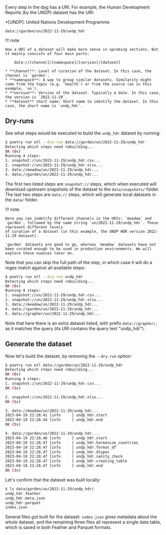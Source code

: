 Every step in the dag has a URI. For example, the Human Development Reports (by the UNDP) dataset has the URI:

*[UNDP]: United Nations Development Programme

```
data://garden/un/2022-11-29/undp_hdr
```

!!! note

    How a URI of a dataset will make more sense in upcoming sections. But it mainly consists of four main parts:

        data://[channel]/[namespace]/[version]/[dataset]

    * **channel**: Level of curation of the dataset. In this case, the channel is `garden`.
    * **namespace**: A way to group similar datasets. Similarity might come from the topic (e.g. `health`) or from the source (as in this example, `un`).
    * **version**: Version of the dataset. Typically a date. In this case, the version is `2022-11-29`.
    * **dataset** short name: Short name to identify the dataset. In this case, the short name is `undp_hdr`.

## Dry-runs

See what steps would be executed to build the `undp_hdr` dataset by running:

```bash
$ poetry run etl --dry-run data://garden/un/2022-11-29/undp_hdr
Detecting which steps need rebuilding...
OK (0s)
Running 4 steps:
1. snapshot://un/2022-11-29/undp_hdr.csv...
2. snapshot://un/2022-11-29/undp_hdr.xlsx...
3. data://meadow/un/2022-11-29/undp_hdr...
4. data://garden/un/2022-11-29/undp_hdr...
```

The first two listed steps are `snapshot://` steps, which when executed will download upstream snapshots of the dataset to the `data/snapshots/` folder. The last two steps are `data://` steps, which will generate local datasets in the `data/` folder.

!!! note

    Here you can indetify different channels in the URIs: `meadow` and `garden`, followed by the same string `un/2022-11-29/undp_hdr`. These represent different levels
    of curation of a dataset (in this example, the UNDP HDR version 2022-11-29 dataset).

    `garden` datasets are good to go, whereas `meadow` datasets have not been curated enough to be used in production environments. We will explore these nuances later on.

Note that you can skip the full path of the step, in which case it will do a regex match against all available steps:

```bash
$ poetry run etl --dry-run undp_hdr
Detecting which steps need rebuilding...
OK (0s)
Running 4 steps:
1. snapshot://un/2022-11-29/undp_hdr.csv...
2. snapshot://un/2022-11-29/undp_hdr.xlsx...
3. data://meadow/un/2022-11-29/undp_hdr...
4. data://garden/un/2022-11-29/undp_hdr...
5. data://grapher/un/2022-11-29/undp_hdr...
```

Note that here there is an extra dataset listed, with prefix `data://grapher/`, as it matches the query (its URI contains the query text "undp_hdr").

## Generate the dataset
Now let's build the dataset, by removing the `--dry-run` option:

```bash
$ poetry run etl data://garden/un/2022-11-29/undp_hdr
Detecting which steps need rebuilding...
OK (0s)
Running 4 steps:
1. snapshot://un/2022-11-29/undp_hdr.csv...
OK (5s)

2. snapshot://un/2022-11-29/undp_hdr.xlsx...
OK (5s)

3. data://meadow/un/2022-11-29/undp_hdr...
2023-04-19 22:28.41 [info     ] undp_hdr.start
2023-04-19 22:28.44 [info     ] undp_hdr.end
OK (5s)

4. data://garden/un/2022-11-29/undp_hdr...
2023-04-19 22:28.46 [info     ] undp_hdr.start
2023-04-19 22:28.47 [info     ] undp_hdr.harmonize_countries
2023-04-19 22:28.47 [info     ] undp_hdr.format_df
2023-04-19 22:28.47 [info     ] undp_hdr.dtypes
2023-04-19 22:28.47 [info     ] undp_hdr.sanity_check
2023-04-19 22:28.47 [info     ] undp_hdr.creating_table
2023-04-19 22:28.47 [info     ] undp_hdr.end
OK (3s)
```

Let's confirm that the dataset was built locally:

```bash
$ ls data/garden/un/2022-11-29/undp_hdr/
undp_hdr.feather
undp_hdr.meta.json
undp_hdr.parquet
index.json
```

Several files got built for the dataset: `index.json` gives metadata about the whole dataset, and the remaining three files all represent a single data table, which is saved in both Feather and Parquet formats.